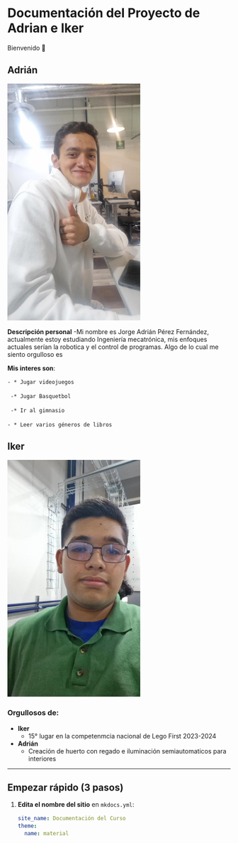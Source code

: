 # Documentación del Proyecto de Adrian e Iker
Bienvenido 👋  

## **Adrián**
<img src="recursos/imgs/Multimedia1.jpg" width="300">

**Descripción personal**
  -Mi nombre es Jorge Adrián Pérez Fernández, actualmente estoy estudiando Ingeniería mecatrónica, mis enfoques actuales serían la robotica y el control de programas.
  Algo de lo cual me siento orgulloso es 
  
**Mis interes son**:
  
    - * Jugar videojuegos
    
     -* Jugar Basquetbol
     
     -* Ir al gimnasio
     
    - * Leer varios géneros de libros 
    
     
## **Iker** 
<img src="recursos/imgs/image.png" width="300">

### **Orgullosos de:**
- **Iker**
    * 15° lugar en la competenmcia nacional de Lego First 2023-2024
- **Adrián** 
    * Creación de huerto con regado e iluminación semiautomaticos para interiores

---

## Empezar rápido (3 pasos)

1. **Edita el nombre del sitio** en `mkdocs.yml`:
   ```yaml
   site_name: Documentación del Curso
   theme:
     name: material

